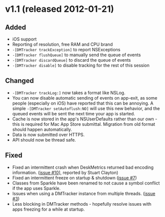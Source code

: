 v1.1 (released 2012-01-21)
==========================


Added
-----

* iOS support
* Reporting of resolution, free RAM and CPU brand
* `-[DMTracker trackException]` to report NSExceptions
* `-[DMTracker flushQueue]` to manually send the queue of events
* `-[DMTracker discardQueue]` to discard the queue of events
* `-[DMTracker disable]` to disable tracking for the rest of this session

Changed
-------

* `-[DMTracker trackLog:]` now takes a format like NSLog.
* You can now disable automatic sending of events on app-exit, as some people
  (especially on iOS) have reported that this can be annoying. A simple
  `-[DMTracker setAutoflush:NO]` will use this new behavior, and the queued
  events will be sent the next time your app is started.
* Cache is now stored in the app's NSUserDefaults rather than our own - this is
  required for Mac App Store submittal. Migration from old format should happen
  automatically.
* Data is now submitted over HTTPS.
* API should now be thread safe.

Fixed
-----

* Fixed an intermittent crash when DeskMetrics returned bad encoding
  information. ([issue #10][gh-10]], reported by Stuart Clayton)
* Fixed an intermittent freeze on startup & shutdown ([issue #7][gh-7])
* Classes from Sparkle have been renamed to not cause a symbol conflict if the
  app uses Sparkle.
* Issues when using a DMTracker instance from multiple threads. ([issue
  #3][gh-3])
* Less blocking in DMTracker methods - hopefully resolve issues with apps
  freezing for a while at startup.

[gh-3]: https://github.com/jorgenpt/ObjectiveMetrics/issues/3
[gh-7]: https://github.com/jorgenpt/ObjectiveMetrics/issues/7
[gh-10]: https://github.com/jorgenpt/ObjectiveMetrics/issues/10
